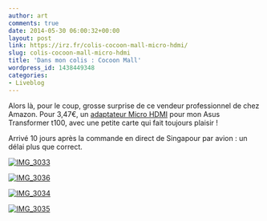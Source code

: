 ```yaml
---
author: art
comments: true
date: 2014-05-30 06:00:32+00:00
layout: post
link: https://irz.fr/colis-cocoon-mall-micro-hdmi/
slug: colis-cocoon-mall-micro-hdmi
title: 'Dans mon colis : Cocoon Mall'
wordpress_id: 1438449348
categories:
- Liveblog
---
```


Alors là, pour le coup, grosse surprise de ce vendeur professionnel de chez Amazon. Pour 3,47€, un [adaptateur Micro HDMI](http://www.amazon.fr/gp/product/B004HG7PRO/ref=oh_details_o01_s00_i00?ie=UTF8&psc=1) pour mon Asus Transformer t100, avec une petite carte qui fait toujours plaisir !

Arrivé 10 jours après la commande en direct de Singapour par avion : un délai plus que correct.

[![IMG_3033](https://static.irz.fr/2014/05/IMG_3033-640x480.jpg)](http://irz.fr/colis-cocoon-mall-micro-hdmi/img_3033/)

[![IMG_3036](https://static.irz.fr/2014/05/IMG_3036-640x853.jpg)](http://irz.fr/colis-cocoon-mall-micro-hdmi/img_3036/)

[![IMG_3034](https://static.irz.fr/2014/05/IMG_3034-640x480.jpg)](http://irz.fr/colis-cocoon-mall-micro-hdmi/img_3034/)

[![IMG_3035](https://static.irz.fr/2014/05/IMG_3035-640x480.jpg)](http://irz.fr/colis-cocoon-mall-micro-hdmi/img_3035/)


